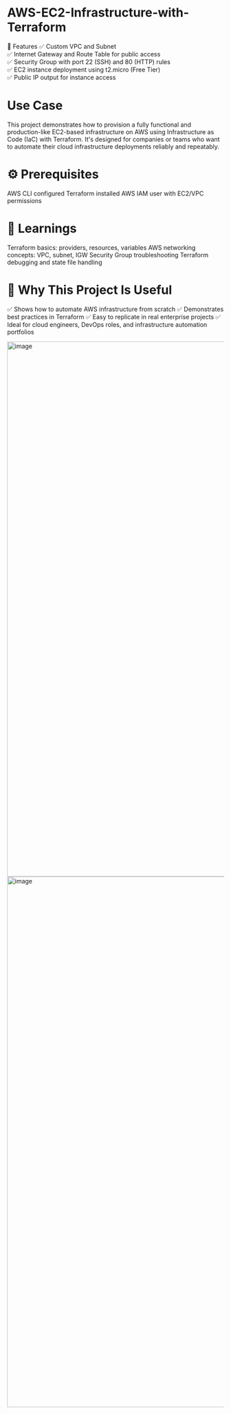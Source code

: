 # AWS-EC2-Infrastructure-with-Terraform
📌 Features 
✅ Custom VPC and Subnet  
✅ Internet Gateway and Route Table for public access  
✅ Security Group with port 22 (SSH) and 80 (HTTP) rules  
✅ EC2 instance deployment using t2.micro (Free Tier)  
✅ Public IP output for instance access


# Use Case
This project demonstrates how to provision a fully functional and production-like EC2-based infrastructure on AWS using Infrastructure as Code (IaC) with Terraform. It's designed for companies or teams who want to automate their cloud infrastructure deployments reliably and repeatably.


# ⚙️ Prerequisites
AWS CLI configured
Terraform installed
AWS IAM user with EC2/VPC permissions


# 🧠 Learnings
Terraform basics: providers, resources, variables
AWS networking concepts: VPC, subnet, IGW
Security Group troubleshooting
Terraform debugging and state file handling

# 💼 Why This Project Is Useful
✅ Shows how to automate AWS infrastructure from scratch
✅ Demonstrates best practices in Terraform
✅ Easy to replicate in real enterprise projects
✅ Ideal for cloud engineers, DevOps roles, and infrastructure automation portfolios

<img width="2559" height="1244" alt="image" src="https://github.com/user-attachments/assets/27af8291-104a-42ee-a389-42a76b9ce317" />
<img width="2557" height="1234" alt="image" src="https://github.com/user-attachments/assets/a5df0620-b145-4720-8404-0ce61440a9fb" />
